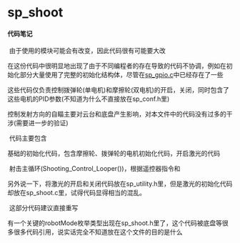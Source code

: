 # sp_shoot

#### 代码笔记

​	由于使用的模块可能会有改变，因此代码很有可能要大改

​	在这份代码中很明显地出现了由于不同编程者的存在导致的代码不协调，例如在初始化部分大量使用了完整的初始化结构体，尽管在[sp_gpio.c](sp_gpio.md)中已经存在了一些



​	这些代码仅负责控制拨弹轮(单电机)和摩擦轮(双电机)的开启，关闭，同时包含了这些电机的PID参数(不知道为什么不直接放在sp_conf.h里)

​	控制发射方向的自瞄主要对云台和底盘产生影响，对本文件中的代码没有过多的干涉(需要进一步的验证)



​	代码主要包含

​		基础的初始化代码，包含摩擦轮、拨弹轮的电机初始化代码，开启激光的代码

​		射击主循环(Shooting_Control_Looper())，根据遥控器指令和





​	另外说一下，将激光的开启和关闭代码放在sp_utility.h里，但是激光的初始化代码却放在sp_shoot.c里，试得代码显得相当的混乱。

​	这部分代码建议直接重写



有一个关键的robotMode枚举类型出现在sp_shoot.h里了，这个代码被底盘等很多很多代码引用，说实话完全不知道放在这个文件的目的是什么